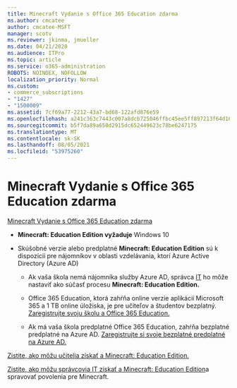 ```yaml
---
title: Minecraft Vydanie s Office 365 Education zdarma
ms.author: cmcatee
author: cmcatee-MSFT
manager: scotv
ms.reviewer: jkinma, jmueller
ms.date: 04/21/2020
ms.audience: ITPro
ms.topic: article
ms.service: o365-administration
ROBOTS: NOINDEX, NOFOLLOW
localization_priority: Normal
ms.custom:
- commerce_subscriptions
- "1427"
- "1500009"
ms.assetid: 7cf69a77-2212-43a7-bd68-122afd876e59
ms.openlocfilehash: a241c363c7443c007a8dcb725046ffbc45ee5ff897213f64d109eab8a4fc4ff4
ms.sourcegitcommit: b5f7da89a650d2915dc652449623c78be6247175
ms.translationtype: MT
ms.contentlocale: sk-SK
ms.lasthandoff: 08/05/2021
ms.locfileid: "53975260"
---
```

# <a name="minecraft-edition-with-office-365-education-for-free"></a>Minecraft Vydanie s Office 365 Education zdarma

[Minecraft Vydanie s Office 365 Education zdarma](https://docs.microsoft.com/education/windows/get-minecraft-for-education)
  
- **Minecraft: Education Edition vyžaduje** Windows 10

- Skúšobné verzie alebo predplatné **Minecraft: Education Edition** sú k dispozícii pre nájomníkov v oblasti vzdelávania, ktorí Azure Active Directory (Azure AD)

  - Ak vaša škola nemá nájomníka služby Azure AD, správca [IT](https://docs.microsoft.com/education/windows/school-get-minecraft) ho môže nastaviť ako súčasť procesu **Minecraft: Education Edition.**

  - Office 365 Education, ktorá zahŕňa online verzie aplikácií Microsoft 365 a 1 TB online úložiska, je pre učiteľov a študentov bezplatný. [Zaregistrujte svoju školu a Office 365 Education.](https://www.microsoft.com/education/products/office)

  - Ak má vaša škola predplatné Office 365 Education, zahŕňa bezplatné predplatné na Azure AD. [Zaregistrujte si svoje bezplatné predplatné na Azure AD.](https://msdn.microsoft.com/library/windows/hardware/mt703369%28v=vs.85%29.aspx)

[Zistite, ako môžu učitelia získať a Minecraft: Education Edition.](https://docs.microsoft.com/education/windows/teacher-get-minecraft)
  
[Zistite, ako môžu správcovia IT získať a Minecraft: Education Edition](https://docs.microsoft.com/education/windows/school-get-minecraft)a spravovať povolenia pre Minecraft.